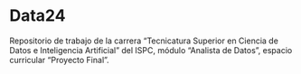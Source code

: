 # Data24
Repositorio de trabajo de la carrera “Tecnicatura Superior en Ciencia de Datos e Inteligencia Artificial” del ISPC, módulo “Analista de Datos”, espacio curricular “Proyecto Final”.
